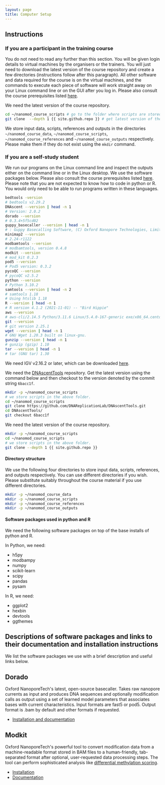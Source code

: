 ```yaml
---
layout: page
title: Computer Setup
---
```


## Instructions

### If you are a participant in the training course

You do not need to read any further than this section.
You will be given login details to virtual machines by the organisers or the trainers.
You will just need to download the latest version of the course repository
and create a few directories (instructions follow after this paragraph).
All other software and data required for the course is on the virtual machines, and
the commands to execute each piece of software will work straight away
on your Linux command line or on the GUI after you log in.
Please also consult the course prerequisites listed [here](https://www.earlham.ac.uk/events/detection-dna-base-modification-using-nanopore-sequencing).

We need the latest version of the course repository.

```bash
cd ~/nanomod_course_scripts # go to the folder where scripts are stored
git clone  --depth 1 {{ site.github.repo }} # get latest version of the course repository
```

We store input data, scripts, references
and outputs in the directories `~/nanomod_course_data`, `~/nanomod_course_scripts`,
`~/nanomod_course_references` and `~/nanomod_course_outputs` respectively.
Please make them if they do not exist using the `mkdir` command.

### If you are a self-study student

We run our programs on the Linux command line and inspect the outputs either on the command
line or in the Linux desktop. We use the software packages below.
Please also consult the course prerequisites listed [here](https://www.earlham.ac.uk/events/detection-dna-base-modification-using-nanopore-sequencing).
Please note that you are not expected to know how to code in python or R.
You would only need to be able to run programs written in these languages.

```bash
bedtools -version
# bedtools v2.29.2
DNAscent --version | head -n 1
# Version: 2.0.2
dorado --version
# 0.3.4+5f5cd02
guppy_basecaller --version | head -n 1
# : Guppy Basecalling Software, (C) Oxford Nanopore Technologies, Limited. Version 5.0.7+2332e8d
minimap2 --version
# 2.24-r1122
modbamtools --version
# modbamtools, version 0.4.8
modkit --version
# mod_kit 0.2.3
pod5 --version
# Pod5 version: 0.3.2
pycoQC --version
# pycoQC v2.5.2
python --version
# Python 3.10.2
samtools --version | head -n 2
# samtools 1.18
# Using htslib 1.18
R --version | head -n 1
# R version 4.1.2 (2021-11-01) -- "Bird Hippie"
aws --version
# aws-cli/2.14.5 Python/3.11.6 Linux/5.4.0-167-generic exe/x86_64.centos.7 prompt/off
git --version
# git version 2.25.1
wget --version | head -n 1
# GNU Wget 1.20.3 built on linux-gnu.
gunzip --version | head -n 1
# gunzip (gzip) 1.10
tar --version | head -n 1
# tar (GNU tar) 1.30
```

We need IGV v2.16.2 or later, which can be downloaded [here](https://igv.org/download/html/download.html).

We need the [DNAscentTools](https://github.com/DNAReplicationLab/DNAscentTools/) repository.
Get the latest version using the command below and then checkout to the version denoted by the commit
string `6bacc1f`.

```bash
mkdir -p ~/nanomod_course_scripts
# we store scripts in the above folder.
cd ~/nanomod_course_scripts
git clone https://github.com/DNAReplicationLab/DNAscentTools.git
cd DNAscentTools/
git checkout 6bacc1f
```

We need the latest version of the course repository.

```bash
mkdir -p ~/nanomod_course_scripts
cd ~/nanomod_course_scripts
# we store scripts in the above folder.
git clone --depth 1 {{ site.github.repo }}
```

#### Directory structure

We use the following four directories to store input data, scripts,
references, and outputs respectively.
You can use different directories if you wish.
Please substitute suitably throughout the course material
if you use different directories.

```bash
mkdir -p ~/nanomod_course_data
mkdir -p ~/nanomod_course_scripts
mkdir -p ~/nanomod_course_references
mkdir -p ~/nanomod_course_outputs
```

#### Software packages used in python and R

We need the following software packages on top of the base installs of python and R.

In Python, we need:
- h5py
- modbampy
- numpy
- scikit-learn
- scipy
- pandas 
- pysam

In R, we need:
- ggplot2
- hexbin
- devtools
- ggthemes


## Descriptions of software packages and links to their documentation and installation instructions

We list the software packages we use with a brief description and useful links below.

## Dorado  

Oxford NanoporeTech's latest, open-source basecaller.
Takes raw nanopore currents as input and produces DNA sequences and optionally modification calls as output
using a set of learned model parameters that associates bases with current characteristics.
Input formats are fast5 or pod5. Output format is .bam by default and other formats if requested.
- [Installation and documentation](https://github.com/nanoporetech/dorado)


## Modkit

Oxford NanoporeTech's powerful tool to convert modification data from a machine-readable format stored in BAM files
to a human-friendly, tab-separated format after optional, user-requested data processing steps. The tool can perform
sophisticated analysis like [differential methylation scoring](https://nanoporetech.github.io/modkit/intro_dmr.html).

- [Installation](https://github.com/nanoporetech/modkit)
- [Documentation](https://nanoporetech.github.io/modkit/) 